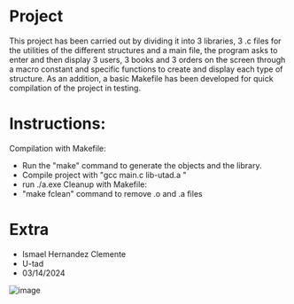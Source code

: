 # Project 
This project has been carried out by dividing it into 3 libraries, 3 .c files for the utilities of the different structures and a main file, the program asks to enter and then display 3 users, 3 books and 3 orders on the screen through a macro constant and specific functions to create and display each type of structure.
As an addition, a basic Makefile has been developed for quick compilation of the project in testing.

# Instructions:
Compilation with Makefile:
- Run the "make" command to generate the objects and the library.
- Compile project with "gcc main.c lib-utad.a "
- run ./a.exe
Cleanup with Makefile:
- "make fclean" command to remove .o and .a files

# Extra

- Ismael Hernandez Clemente
- U-tad
- 03/14/2024

![image](https://github.com/ismaelucky342/U-Tad/assets/153450550/62bc16fd-1d63-401e-962d-b090cad59bdc)
